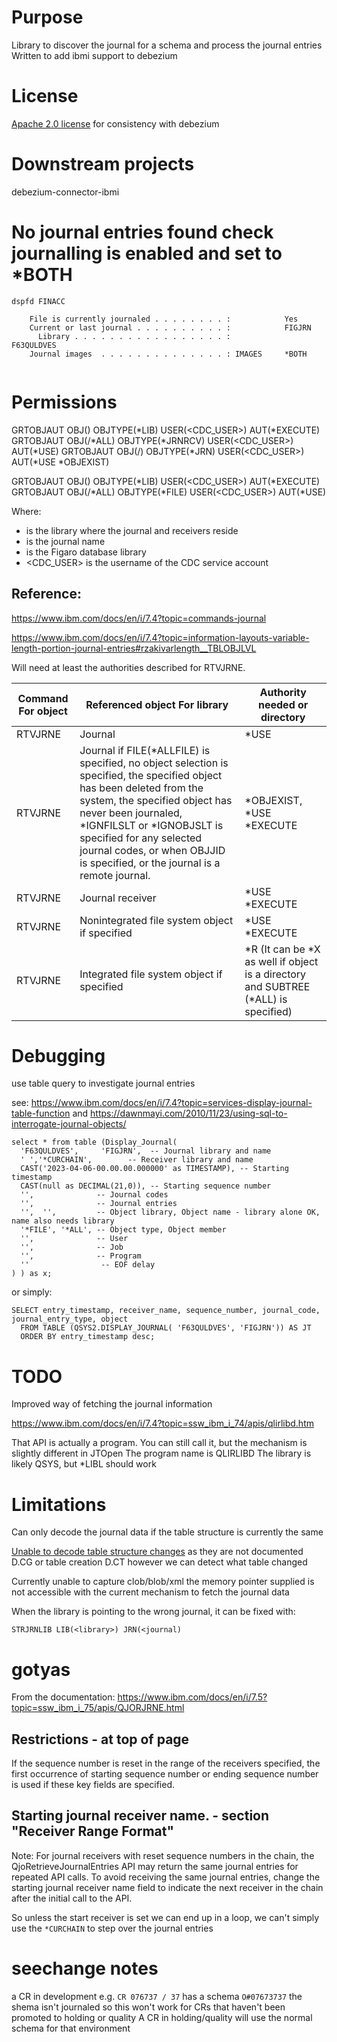 # Purpose

Library to discover the journal for a schema and process the journal entries
Written to add ibmi support to debezium

# License

[Apache 2.0 license](https://www.apache.org/licenses/LICENSE-2.0) for consistency with debezium

# Downstream projects

debezium-connector-ibmi


# No journal entries found check journalling is enabled and set to *BOTH 

`dspfd FINACC`

```
    File is currently journaled . . . . . . . . :            Yes          
    Current or last journal . . . . . . . . . . :            FIGJRN       
      Library . . . . . . . . . . . . . . . . . :            F63QULDVES   
    Journal images  . . . . . . . . . . . . . . : IMAGES     *BOTH        
    
```

# Permissions

GRTOBJAUT OBJ(<JRNLIB>) OBJTYPE(*LIB) USER(<CDC_USER>) AUT(*EXECUTE)
GRTOBJAUT OBJ(<JRNLIB>/*ALL) OBJTYPE(*JRNRCV) USER(<CDC_USER>) AUT(*USE)
GRTOBJAUT OBJ(<JRNLIB>/<JRN>) OBJTYPE(*JRN) USER(<CDC_USER>) AUT(*USE *OBJEXIST)
 
GRTOBJAUT OBJ(<FIGLIB>) OBJTYPE(*LIB) USER(<CDC_USER>) AUT(*EXECUTE)
GRTOBJAUT OBJ(<FIGLIB>/*ALL) OBJTYPE(*FILE) USER(<CDC_USER>) AUT(*USE)
 
Where:
 
* <JRNLIB> is the library where the journal and receivers reside
* <JRN> is the journal name
* <FIGLIB> is the Figaro database library
* <CDC_USER> is the username of the CDC service account

## Reference:

https://www.ibm.com/docs/en/i/7.4?topic=commands-journal

https://www.ibm.com/docs/en/i/7.4?topic=information-layouts-variable-length-portion-journal-entries#rzakivarlength__TBLOBJLVL

Will need at least the authorities described for RTVJRNE.



| Command For object | Referenced object For library | Authority needed or directory |
| ------------------ | ----------------------------- | ----------------------------- |
| RTVJRNE | Journal | \*USE | \*EXECUTE |
| RTVJRNE | Journal if FILE(*ALLFILE) is specified, no object selection is specified, the specified object has been deleted from the system, the specified object has never been journaled, \*IGNFILSLT or \*IGNOBJSLT is specified for any selected journal codes, or when OBJJID is specified, or the journal is a remote journal. | \*OBJEXIST, \*USE	\*EXECUTE |
| RTVJRNE | Journal receiver | \*USE \*EXECUTE |
| RTVJRNE | Nonintegrated file system object if specified | \*USE	\*EXECUTE |
| RTVJRNE | Integrated file system object if specified | \*R (It can be \*X as well if object is a directory and SUBTREE (\*ALL) is specified) | \*X |


# Debugging

use table query to investigate journal entries

see: https://www.ibm.com/docs/en/i/7.4?topic=services-display-journal-table-function and https://dawnmayi.com/2010/11/23/using-sql-to-interrogate-journal-objects/

```
select * from table (Display_Journal(
  'F63QULDVES',     'FIGJRN',  -- Journal library and name
  ' ','*CURCHAIN',        -- Receiver library and name
  CAST('2023-04-06-00.00.00.000000' as TIMESTAMP), -- Starting timestamp
  CAST(null as DECIMAL(21,0)), -- Starting sequence number
  '',              -- Journal codes
  '',              -- Journal entries
  '',  '',         -- Object library, Object name - library alone OK, name also needs library
  '*FILE', '*ALL', -- Object type, Object member
  '',              -- User
  '',              -- Job
  '',              -- Program 
  ''       			-- EOF delay
) ) as x;
```

or simply:

```
SELECT entry_timestamp, receiver_name, sequence_number, journal_code, journal_entry_type, object 
  FROM TABLE (QSYS2.DISPLAY_JOURNAL( 'F63QULDVES', 'FIGJRN')) AS JT 
  ORDER BY entry_timestamp desc;
```

# TODO

Improved way of fetching the journal information

https://www.ibm.com/docs/en/i/7.4?topic=ssw_ibm_i_74/apis/qlirlibd.htm

That API is actually a program. You can still call it, but the mechanism is slightly different in JTOpen
The program name is QLIRLIBD
The library is likely QSYS, but *LIBL should work


# Limitations

Can only decode the journal data if the table structure is currently the same

[Unable to decode table structure changes](https://ibm-power-systems.ideas.ibm.com/ideas/IBMI-I-3211) as they are not documented D.CG or table creation D.CT
however we can detect what table changed

Currently unable to capture clob/blob/xml the memory pointer supplied is not accessible with the current mechanism to fetch the journal data


When the library is pointing to the wrong journal, it can be fixed with:

```
STRJRNLIB LIB(<library>) JRN(<journal)
```

# gotyas 

From the documentation: https://www.ibm.com/docs/en/i/7.5?topic=ssw_ibm_i_75/apis/QJORJRNE.html 

## Restrictions - at top of page
If the sequence number is reset in the range of the receivers specified, the first occurrence of starting sequence number or ending sequence number is used if these key fields are specified.

## Starting journal receiver name. - section "Receiver Range Format"
Note: For journal receivers with reset sequence numbers in the chain, the QjoRetrieveJournalEntries API may return the same journal entries for repeated API calls. To avoid receiving the same journal entries, change the starting journal receiver name field to indicate the next receiver in the chain after the initial call to the API.

So unless the start receiver is set we can end up in a loop, we can't simply use the `*CURCHAIN` to step over the journal entries

# seechange notes
a CR in development e.g. `CR 076737 / 37` has a schema `O#07673737` the shema isn't journaled so this won't work for CRs that haven't been promoted to holding or quality
A CR in holding/quality will use the normal schema for that environment

